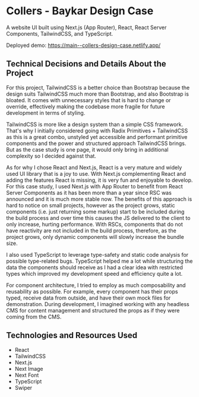 # Collers - Baykar Design Case

A website UI built using Next.js (App Router), React, React Server Components, TailwindCSS, and TypeScript.

Deployed demo: https://main--collers-design-case.netlify.app/

## Technical Decisions and Details About the Project

For this project, TailwindCSS is a better choice than Bootstrap because the design suits TailwindCSS much more than Bootstrap, and also Bootstrap is bloated. It comes with unnecessary styles that is hard to change or override, effectively making the codebase more fragile for future development in terms of styling.

TailwindCSS is more like a design system than a simple CSS framework. That's why I initially considered going with Radix Primitives + TailwindCSS as this is a great combo, unstyled yet accessible and performant primitive components and the power and structured approach TailwindCSS brings. But as the case study is one page, it would only bring in additional complexity so I decided against that.

As for why I chose React and Next.js, React is a very mature and widely used UI library that is a joy to use. With Next.js complementing React and adding the features React is missing, it is very fun and enjoyable to develop. For this case study, I used Next.js with App Router to benefit from React Server Components as it has been more than a year since RSC was announced and it is much more stable now. The benefits of this approach is hard to notice on small projects, however as the project grows, static components (i.e. just returning some markup) start to be included during the build process and over time this causes the JS delivered to the client to only increase, hurting performance. With RSCs, components that do not have reactivity are not included in the build process, therefore, as the project grows, only dynamic components will slowly increase the bundle size.

I also used TypeScript to leverage type-safety and static code analysis for possible type-related bugs. TypeScript helped me a lot while structuring the data the components should receive as I had a clear idea with restricted types which improved my development speed and efficiency quite a lot.

For component architecture, I tried to employ as much composability and reusability as possible. For example, every component has their props typed, receive data from outside, and have their own mock files for demonstration. During development, I imagined working with any headless CMS for content management and structured the props as if they were coming from the CMS.

## Technologies and Resources Used

- React
- TailwindCSS
- Next.js
- Next Image
- Next Font
- TypeScript
- Swiper
